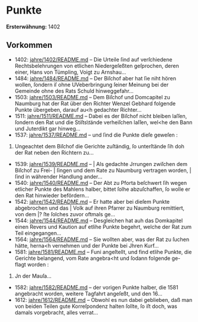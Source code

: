 # Punkte

**Ersterwähnung:** 1402

## Vorkommen
- 1402: [jahre/1402/README.md](../jahre/1402/README.md) – Die
Urteile ſind auf verſchiedene Rechtsbelehrungen von
etlichen Niedergeſeßten geſprochen, deren einer, Hans von
Tümpling, Voigt zu Arnshau...
- 1484: [jahre/1484/README.md](../jahre/1484/README.md) – Der
Biſchof aber hat ſie niht hören wollen, ſondern iſ ohne
UVeberbringung ſeiner Meinung bei der Gemeinde ohne
des Rats Schuld hinweggefahr...
- 1503: [jahre/1503/README.md](../jahre/1503/README.md) – Dem Biſchof und Domcapitel zu Naumburg hat der
Rat über den Richter Wenzel Gebhard folgende Punkte
übergeben, darauf au<h gedachter Richter...
- 1511: [jahre/1511/README.md](../jahre/1511/README.md) – Dabei es der
Biſchof nicht bleiben laſſen, ſondern den Rat und die
Stiſts\tände verheiſchen laſſen, wel<he den Bann und
Juterdikt gar hinweg...
- 1537: [jahre/1537/README.md](../jahre/1537/README.md) – und ſind die
Punkte dieſe geweſen :

1) Ungeachtet dem Biſchof die Gerichte zuſtändig, ſo
unterſtände ſih doh der Rat neben den Richtern zu...
- 1539: [jahre/1539/README.md](../jahre/1539/README.md) – |
Als gedachte Jrrungen zwiſchen dem Biſchof zu Frei- |
ſingen und dem Rate zu Naumburg vertragen worden, |
ſind in währender Handlung ander...
- 1540: [jahre/1540/README.md](../jahre/1540/README.md) – Der Abt zu Pforta beſchwert ſih wegen etlicher Punkte
des Mahlens halber, bittet ſolhe abzuſchaffen, ſo wolle
er den Rat hinwieder befördern...
- 1542: [jahre/1542/README.md](../jahre/1542/README.md) – Er hatte aber bei dieſem Punkte abgebrochen und das |
Volk auf ihren Pfarrer zu Naumburg remittiert, von dem |?
ſte ſolches zuvor oftmals ge...
- 1544: [jahre/1544/README.md](../jahre/1544/README.md) – Desgleichen hat auh das Domkapitel
einen Revers und Kaution auf etlihe Punkte begehrt,
welche der Rat zum Teil eingegangen...
- 1564: [jahre/1564/README.md](../jahre/1564/README.md) – Sie wollten aber,
was der Rat zu ſuchen hätte, herna<h vernehmen und der
Punkte bei Jhren Kurf...
- 1581: [jahre/1581/README.md](../jahre/1581/README.md) – Funi angeſtellt, und find etlihe Punkte, die Gerichte
belangend, vom Rate angebra<ht und ſodann folgende ge-
flagt worden :

1) Jn der Mauſa...
- 1582: [jahre/1582/README.md](../jahre/1582/README.md) – der vorigen Punkte halber, die 1581 angebracht worden,
weitere Tagfahrt angeſeßt, und den 16...
- 1612: [jahre/1612/README.md](../jahre/1612/README.md) – Obwohl es nun dabei geblieben, daß man von
beiden Teilen gute Korreſpondenz halten ſollte, ſo iſt doch,
was damals vorgebracht, alles verrat...
